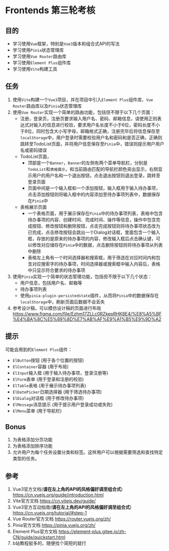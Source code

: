 # Frontends 第三轮考核

## 目的

- 学习使用`Vue`框架，特别是`Vue3`版本和组合式API的写法
- 学习使用`Pinia`状态管理库
- 学习使用`Vue Router`路由库
- 学习使用`Element Plus`组件库
- 学习使用`Vite`构建工具

## 任务

1. 使用`Vite`构建一个`Vue3`项目，并在项目中引入`Element Plus`组件库、`Vue Router`路由库以及`Pinia`状态管理库
2. 使用`Vue Router`实现一个简单的路由功能，包括但不限于以下几个页面：
   - 注册，登录页，注册页要求输入用户名、密码、邮箱信息，请使用正则表达式对输入的信息进行校验，要求用户名长度不小于6位，密码长度不小于8位，同时包含大小写字母，邮箱格式正确，注册完毕后将信息保存至`localStorage`中，用户登录时需要校验用户名和密码和是否正确，正确则跳转至TodoList页面，并将用户信息保存至`Pinia`中，错误则提示用户用户名或密码错误
   - TodoList页面，
      - 顶部是一个`Banner`，`Banner`的左侧有两个菜单导航栏，分别是`TodoList`和`表格展示`，和当前路由匹配的导航栏颜色突出显示，右侧显示用户的用户名和一个退出按钮，点击退出按钮则退出登录，跳转至登录页面
      - 页面中间是一个输入框和一个添加按钮，输入框用于输入待办事项，点击添加按钮则将输入框中的内容添加至待办事项列表中，数据保存在`Pinia`中
   - 表格展示页面
      - 一个表格页面，用于展示保存在`Pinia`中的待办事项列表，表格中包含待办事项的内容、创建时间、完成时间、操作等信息，操作中包含完成按钮、修改按钮和删除按钮，点击完成按钮则将待办事项状态改为已完成，点击修改按钮会跳出一个Dialog对话框，里面包含一个输入框，存放的是原来的待办事项的内容，修改输入框后点击确认键，可以修改对应储存在`Pinia`中的数据，点击删除按钮则将待办事项从列表中删除
      - 表格左上角有一个时间选择器和搜索框，用于筛选在对应时间内和包含对应搜索字的待办事项，时间选择器或搜索框中输入内容后，表格中只显示符合要求的待办事项
3. 使用`Pinia`实现一个简单的状态管理功能，包括但不限于以下几个状态：
   - 用户信息，包括用户名、邮箱等
   - 待办事项列表
   - 使用`pinia-plugin-persistedstate`插件，从而将`Pinia`中的数据保存在`localStorage`中，刷新页面后数据不会丢失
4. 参考设计稿，可以模仿设计稿的页面进行布局 https://www.figma.com/file/Ezhm17ZLLc0RZkepRHK8E4/%E8%A5%BF%E4%BA%8C%E5%89%8D%E7%AB%AF%E9%A1%B5%E9%9D%A2

## 提示
可能会用到的`Element Plus`组件：
- `ElButton`按钮 (用于各个位置的按钮)
- `ElContainer`容器 (用于布局)
- `ElInput`输入框 (用于输入待办事项，登录注册等)
- `ElForm`表单 (用于登录和注册的校验)
- `ElTable`表格 (用于展示待办事项列表)
- `ElDatePicker`日期选择器 (用于筛选待办事项)
- `ElDialog`对话框 (用于修改待办事项)
- `ElMessage`消息提示 (用于提示用户登录成功或失败)
- `ElMenu`菜单 (用于导航栏)


## Bonus
1. 为表格添加分页功能
2. 为表格添加排序功能
3. 允许用户为每个任务设置分类和标签。这样用户可以根据需要筛选和查找特定类型的任务。


## 参考
1. Vue3官方文档(**请在左上角的API的风格偏好调至组合式**) https://cn.vuejs.org/guide/introduction.html
2. Vite官方文档 https://cn.vitejs.dev/guide/
3. Vue3官方互动指南(**请在左上角的API的风格偏好调至组合式**)  https://cn.vuejs.org/tutorial/#step-1
4. Vue Router官方文档 https://router.vuejs.org/zh/
5. Pinia官方文档 https://pinia.vuejs.org/zh/
6. Element Plus官方文档 https://element-plus.gitee.io/zh-CN/guide/quickstart.html
7. b站教程挺多的，随便找个简短的就行
